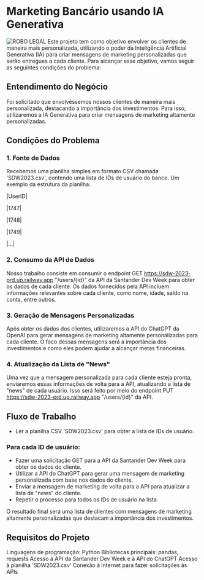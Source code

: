 # Marketing Bancário usando IA Generativa
![ROBO LEGAL](https://dm0fehhuxv6f6.cloudfront.net/wp-content/uploads/2023/02/17090245/imagem_2023-01-18_110006323.webp)
Este projeto tem como objetivo envolver os clientes de maneira mais personalizada, utilizando o poder da Inteligência Artificial Generativa (IA) para criar mensagens de marketing personalizadas que serão entregues a cada cliente. Para alcançar esse objetivo, vamos seguir as seguintes condições do problema:

## Entendimento do Negócio
Foi solicitado que envolvêssemos nossos clientes de maneira mais personalizada, destacando a importância dos investimentos. Para isso, utilizaremos a IA Generativa para criar mensagens de marketing altamente personalizadas.

## Condições do Problema
### 1. Fonte de Dados
Recebemos uma planilha simples em formato CSV chamada 'SDW2023.csv', contendo uma lista de IDs de usuário do banco. Um exemplo da estrutura da planilha:

|UserID|

|1747|

|1748|

|1749|

|...|

### 2. Consumo da API de Dados
Nosso trabalho consiste em consumir o endpoint GET https://sdw-2023-prd.up.railway.app "/users/{id}" da API da Santander Dev Week para obter os dados de cada cliente. Os dados fornecidos pela API incluem informações relevantes sobre cada cliente, como nome, idade, saldo na conta, entre outros.

### 3. Geração de Mensagens Personalizadas
Após obter os dados dos clientes, utilizaremos a API do ChatGPT da OpenAI para gerar mensagens de marketing altamente personalizadas para cada cliente. O foco dessas mensagens será a importância dos investimentos e como eles podem ajudar a alcançar metas financeiras.

### 4. Atualização da Lista de "News"
Uma vez que a mensagem personalizada para cada cliente esteja pronta, enviaremos essas informações de volta para a API, atualizando a lista de "news" de cada usuário. Isso será feito por meio do endpoint PUT https://sdw-2023-prd.up.railway.app "/users/{id}" da API.

## Fluxo de Trabalho
* Ler a planilha CSV 'SDW2023.csv' para obter a lista de IDs de usuário.
### Para cada ID de usuário:
* Fazer uma solicitação GET para a API da Santander Dev Week para obter os dados do cliente.
* Utilizar a API do ChatGPT para gerar uma mensagem de marketing personalizada com base nos dados do cliente.
* Enviar a mensagem de marketing de volta para a API para atualizar a lista de "news" do cliente.
* Repetir o processo para todos os IDs de usuário na lista.
  
O resultado final será uma lista de clientes com mensagens de marketing altamente personalizadas que destacam a importância dos investimentos.

## Requisitos do Projeto

Linguagens de programação: Python
Bibliotecas principais: pandas, requests
Acesso à API da Santander Dev Week e à API do ChatGPT
Acesso à planilha 'SDW2023.csv'
Conexão à internet para fazer solicitações às APIs
